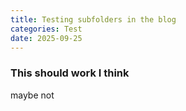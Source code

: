 ```yaml
---
title: Testing subfolders in the blog
categories: Test
date: 2025-09-25
---
```

### This should work I think
maybe not